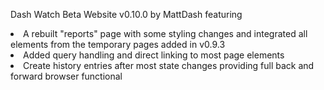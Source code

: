 Dash Watch Beta Website v0.10.0 by MattDash featuring
<li>A rebuilt "reports" page with some styling changes and integrated all elements from the temporary pages added in v0.9.3</li>
<li>Added query handling and direct linking to most page elements</li>
<li>Create history entries after most state changes providing full back and forward browser functional</li>